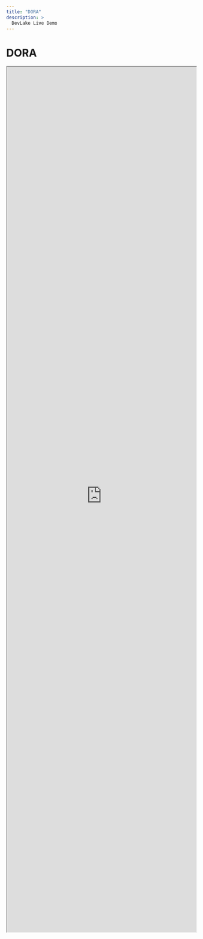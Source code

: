 ```yaml
---
title: "DORA"
description: >
  DevLake Live Demo
---
```


# DORA
<iframe src="https://grafana-lake.demo.devlake.io/grafana/goto/mofbBIV4k?orgId=1" width="100%" height="2300px"></iframe>
